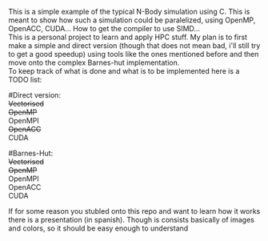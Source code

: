 This is a simple example of the typical N-Body simulation using C. This is meant to show how such a simulation could be paralelized, using OpenMP, OpenACC, CUDA... How to get the compiler to use SIMD...  
This is a personal project to learn and apply HPC stuff. My plan is to first make a simple and direct version (though that does not mean bad, i'll still try to get a good speedup) using tools like the ones mentioned before and then move onto the complex Barnes-hut implementation.  
To keep track of what is done and what is to be implemented here is a TODO list:  

#Direct version:  
    ~~Vectorised~~  
    ~~OpenMP~~  
    OpenMPI  
    ~~OpenACC~~  
    CUDA  
  
#Barnes-Hut:  
    ~~Vectorised~~  
    ~~OpenMP~~  
    OpenMPI  
    OpenACC  
    CUDA  
  
If for some reason you stubled onto this repo and want to learn how it works there is a presentation (in spanish). Though is consists basically of images and colors, so it should be easy enough to understand  
